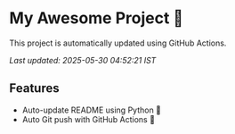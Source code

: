 # My Awesome Project 🚀

This project is automatically updated using GitHub Actions.

_Last updated: 2025-05-30 04:52:21 IST_

## Features
- Auto-update README using Python 🐍
- Auto Git push with GitHub Actions 🤖
